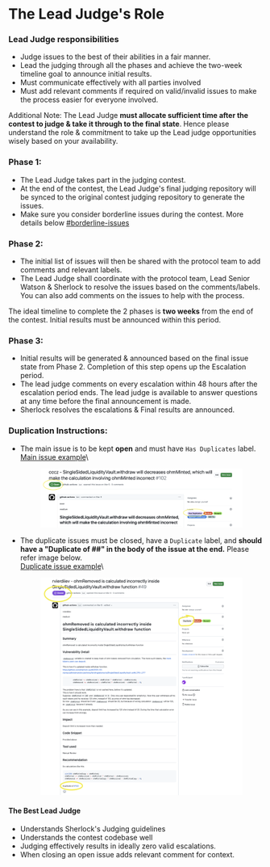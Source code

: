 # The Lead Judge's Role

### Lead Judge responsibilities

* Judge issues to the best of their abilities in a fair manner.
* Lead the judging through all the phases and achieve the two-week timeline goal to announce initial results.
* Must communicate effectively with all parties involved
* Must add relevant comments if required on valid/invalid issues to make the process easier for everyone involved.

Additional Note: The Lead Judge **must allocate sufficient time after the contest to judge & take it through to the final state**. Hence please understand the role & commitment to take up the Lead judge opportunities wisely based on your availability.

### Phase 1:

* The Lead Judge takes part in the judging contest.
* At the end of the contest, the Lead Judge's final judging repository will be synced to the original contest judging repository to generate the issues.
* Make sure you consider borderline issues during the contest. More details below [#borderline-issues](the-lead-judges-role.md#borderline-issues "mention")

### Phase 2:

* The initial list of issues will then be shared with the protocol team to add comments and relevant labels.
* The Lead Judge shall coordinate with the protocol team, Lead Senior Watson & Sherlock to resolve the issues based on the comments/labels. You can also add comments on the issues to help with the process.

The ideal timeline to complete the 2 phases is **two weeks** from the end of the contest. Initial results must be announced within this period.

### Phase 3:

* Initial results will be generated & announced based on the final issue state from Phase 2. Completion of this step opens up the Escalation period.
* The lead judge comments on every escalation within 48 hours after the escalation period ends. The lead judge is available to answer questions at any time before the final announcement is made.
* Sherlock resolves the escalations & Final results are announced.

### Duplication Instructions:

*   The main issue is to be kept **open** and must have `Has Duplicates` label.  \
    [Main issue example](https://github.com/sherlock-audit/2023-02-olympus-judging/issues/49)\


    <figure><img src="../../.gitbook/assets/Screenshot 2023-05-31 at 12.12.10 PM.png" alt=""><figcaption></figcaption></figure>
*   The duplicate issues must be closed, have a `Duplicate` label, and **should have a "Duplicate of ##" in the body of the issue at the end.** Please refer image below. \
    [Duplicate issue example](https://github.com/sherlock-audit/2023-02-olympus-judging/issues/49)\


    <figure><img src="../../.gitbook/assets/Screenshot 2023-05-31 at 12.14.42 PM.png" alt=""><figcaption></figcaption></figure>

#### The Best Lead Judge

* Understands Sherlock's Judging guidelines
* Understands the contest codebase well
* Judging effectively results in ideally zero valid escalations.
* When closing an open issue adds relevant comment for context.
